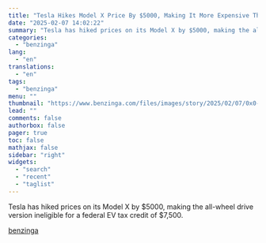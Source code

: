```yaml
---
title: "Tesla Hikes Model X Price By $5000, Making It More Expensive Than Cybertruck"
date: "2025-02-07 14:02:22"
summary: "Tesla has hiked prices on its Model X by $5000, making the all-wheel drive version ineligible for a federal EV tax credit of $7,500."
categories:
  - "benzinga"
lang:
  - "en"
translations:
  - "en"
tags:
  - "benzinga"
menu: ""
thumbnail: "https://www.benzinga.com/files/images/story/2025/02/07/0x0-ModelX-21.jpeg"
lead: ""
comments: false
authorbox: false
pager: true
toc: false
mathjax: false
sidebar: "right"
widgets:
  - "search"
  - "recent"
  - "taglist"
---
```


Tesla has hiked prices on its Model X by $5000, making the all-wheel drive version ineligible for a federal EV tax credit of $7,500.

[benzinga](https://www.benzinga.com/25/02/43552235/tesla-hikes-model-x-price-by-5000-making-it-more-expensive-than-cybertruck)

